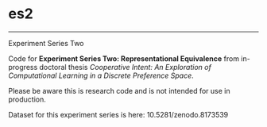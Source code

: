 # es2
------------------------

Experiment Series Two

Code for **Experiment Series Two: Representational Equivalence** from in-progress doctoral thesis *Cooperative Intent: An Exploration of Computational Learning in a Discrete Preference Space*.

Please be aware this is research code and is not intended for use in production.

Dataset for this experiment series is here: 10.5281/zenodo.8173539
